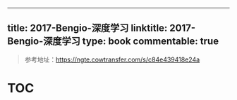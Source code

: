 
---
title: 2017-Bengio-深度学习
linktitle: 2017-Bengio-深度学习
type: book
commentable: true
---

> 参考地址：https://ngte.cowtransfer.com/s/c84e439418e24a

# TOC

    